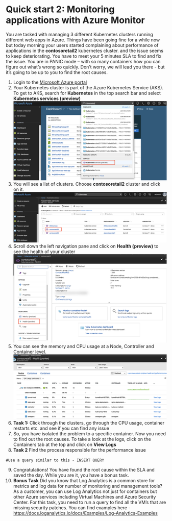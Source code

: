 # Quick start 2: Monitoring applications with Azure Monitor

You are tasked with managing 3 different Kubernetes clusters running different web apps in Azure. Things have been going fine for a while now but today morning your users started complaining about performance of applications in the **contosoretail2** kubernetes cluster. and the issue seems to keep deteriorating. You have to meet your 5 minutes SLA to find and fix the issue. You are in PANIC mode – with so many containers how you can figure out what’s wrong so quickly. Don’t worry, we will lead you there - but it’s going to be up to you to find the root causes.

1. Login to the [Microsoft Azure portal](https://portal.azure.com)
2. Your Kubernetes cluster is part of the Azure Kubernetes Service (AKS). To get to AKS, search for **Kubernetes** in the top search bar and select **Kubernetes services (preview)**
![searchkubernetes](images/Kubernetes.png)
3. You will see a list of clusters. Choose **contosoretail2** cluster and click on it.
![contosoretail2](images/Contosoretail2.png)
4. Scroll down the left navigation pane and click on **Health (preview)** to see the health of your cluster
![health](images/Health.png)
5. You can see the memory and CPU usage at a Node, Controller and Container level.
![health](images/Node.png)
6. **Task 1:** Click through the clusters, go through the CPU usage, container restarts etc. and see if you can find any issue
7. So, you have isolated the problem to a specific container. Now you need to find out the root causes. To take a look at the logs, click on the Containers tab at the top and click on **View Logs**
8. **Task 2** Find the process responsible for the performance issue

`#Use a query similar to this - INSERT QUERY`

9. Congratulations! You have found the root cause within the SLA and saved the day. While you are it, you have a bonus task.
10. **Bonus Task** Did you know that Log Analytics is a common store for metrics and log data for number of monitoring and management tools? As a customer, you can use Log Analytics not just for containers but other Azure services including Virtual Machines and Azure Security Center.  For this task, you need to run a query to find all the VM’s that are missing security patches. You can find examples here - https://docs.loganalytics.io/docs/Examples/Log-Analytics-Examples



